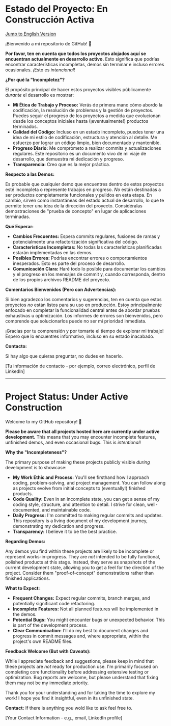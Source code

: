# Estado del Proyecto: En Construcción Activa

[Jump to English Version](#english-version)

¡Bienvenido a mi repositorio de GitHub! 👋

**Por favor, ten en cuenta que todos los proyectos alojados aquí se encuentran actualmente en desarrollo activo.** Esto significa que podrías encontrar características incompletas, demos sin terminar e incluso errores ocasionales. ¡Esto es *intencional*!

**¿Por qué la "Incompletez"?**

El propósito principal de hacer estos proyectos visibles públicamente *durante* el desarrollo es mostrar:

*   **Mi Ética de Trabajo y Proceso:** Verás de primera mano cómo abordo la codificación, la resolución de problemas y la gestión de proyectos. Puedes seguir el progreso de los proyectos a medida que evolucionan desde los conceptos iniciales hasta (¡eventualmente!) productos terminados.
*   **Calidad del Código:** Incluso en un estado incompleto, puedes tener una idea de mi estilo de codificación, estructura y atención al detalle. Me esfuerzo por lograr un código limpio, bien documentado y mantenible.
*   **Progreso Diario:** Me comprometo a realizar commits y actualizaciones regulares. Este repositorio es un documento vivo de mi viaje de desarrollo, que demuestra mi dedicación y progreso.
*   **Transparencia:** Creo que es la mejor práctica.

**Respecto a las Demos:**

Es probable que cualquier demo que encuentres dentro de estos proyectos esté incompleta o represente trabajos en progreso. *No* están destinadas a ser productos completamente funcionales y pulidos en esta etapa. En cambio, sirven como instantáneas del estado actual de desarrollo, lo que te permite tener una idea de la dirección del proyecto. Considéralas demostraciones de "prueba de concepto" en lugar de aplicaciones terminadas.

**Qué Esperar:**

*   **Cambios Frecuentes:** Espera commits regulares, fusiones de ramas y potencialmente una refactorización significativa del código.
*   **Características Incompletas:** No todas las características planificadas estarán implementadas en las demos.
*   **Posibles Errores:** Podrías encontrar errores o comportamientos inesperados. Esto es parte del proceso de desarrollo.
*   **Comunicación Clara:** Haré todo lo posible para documentar los cambios y el progreso en los mensajes de commit y, cuando corresponda, dentro de los propios archivos README del proyecto.

**Comentarios Bienvenidos (Pero con Advertencias):**

Si bien agradezco los comentarios y sugerencias, ten en cuenta que estos proyectos *no* están listos para su uso en producción. Estoy principalmente enfocado en completar la funcionalidad central antes de abordar pruebas exhaustivas u optimización. Los informes de errores son bienvenidos, pero comprende que solucionarlos puede no ser mi prioridad inmediata.

¡Gracias por tu comprensión y por tomarte el tiempo de explorar mi trabajo! Espero que lo encuentres informativo, incluso en su estado inacabado.

**Contacto:**

Si hay algo que quieras preguntar, no dudes en hacerlo.

[Tu información de contacto - por ejemplo, correo electrónico, perfil de LinkedIn]

---

<a name="english-version"></a>
# Project Status: Under Active Construction

Welcome to my GitHub repository! 👋

**Please be aware that all projects hosted here are currently under active development.** This means that you may encounter incomplete features, unfinished demos, and even occasional bugs.  This is *intentional*!

**Why the "Incompleteness"?**

The primary purpose of making these projects publicly visible *during* development is to showcase:

*   **My Work Ethic and Process:** You'll see firsthand how I approach coding, problem-solving, and project management.  You can follow along as projects evolve from initial concepts to (eventually!) finished products.
*   **Code Quality:** Even in an incomplete state, you can get a sense of my coding style, structure, and attention to detail.  I strive for clean, well-documented, and maintainable code.
*   **Daily Progress:**  I'm committed to making regular commits and updates.  This repository is a living document of my development journey, demonstrating my dedication and progress.
*	**Transparency:** I believe it to be the best practice.

**Regarding Demos:**

Any demos you find within these projects are likely to be incomplete or represent works-in-progress.  They are *not* intended to be fully functional, polished products at this stage.  Instead, they serve as snapshots of the current development state, allowing you to get a feel for the direction of the project. Consider them "proof-of-concept" demonstrations rather than finished applications.

**What to Expect:**

*   **Frequent Changes:**  Expect regular commits, branch merges, and potentially significant code refactoring.
*   **Incomplete Features:**  Not all planned features will be implemented in the demos.
*   **Potential Bugs:**  You might encounter bugs or unexpected behavior.  This is part of the development process.
*   **Clear Communication:**  I'll do my best to document changes and progress in commit messages and, where appropriate, within the project's own README files.

**Feedback Welcome (But with Caveats):**

While I appreciate feedback and suggestions, please keep in mind that these projects are *not* ready for production use.  I'm primarily focused on completing core functionality before addressing extensive testing or optimization. Bug reports are welcome, but please understand that fixing them may not be my immediate priority.

Thank you for your understanding and for taking the time to explore my work! I hope you find it insightful, even in its unfinished state.

**Contact:**
If there is anything you wold like to ask feel free to.

[Your Contact Information - e.g., email, LinkedIn profile]
